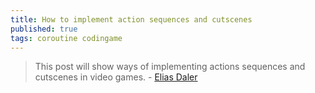 ```yaml
---
title: How to implement action sequences and cutscenes
published: true
tags: coroutine codingame
---
```

> This post will show ways of implementing actions sequences and cutscenes in video games. - [Elias Daler](https://edw.is/how-to-implement-action-sequences-and-cutscenes/)
